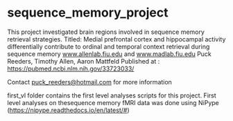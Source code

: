 # sequence_memory_project

This project investigated brain regions involved in sequence memory retrieval strategies.
Titled: Medial prefrontal cortex and hippocampal activity differentially contribute to ordinal and temporal context retrieval during sequence memory
www.allenlab.fiu.edu and www.madlab.fiu.edu
Puck Reeders, Timothy Allen, Aaron Mattfeld
Published at : https://pubmed.ncbi.nlm.nih.gov/33723033/

Contact puck_reeders@hotmail.com for more information

first_vl folder contains the first level analyses scripts for this project.
First level analyses on thesequence memory fMRI data was done using NiPype (https://nipype.readthedocs.io/en/latest/#)

